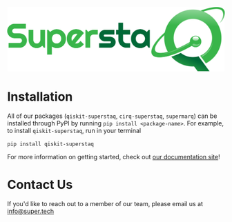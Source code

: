 <img src="./docs/source/_static/logos/SuperstaQ_SSa-R00a_Mil.png">

# Installation

All of our packages (`qiskit-superstaq`, `cirq-superstaq`, `supermarq`) can be installed through PyPI by running `pip install <package-name>`. For example, to install `qiskit-superstaq`, run in your terminal

```console
pip install qiskit-superstaq
```

For more information on getting started, check out [our documentation site](https://docs-superstaq.readthedocs.io/)!

# Contact Us
If you'd like to reach out to a member of our team, please email us at info@super.tech
